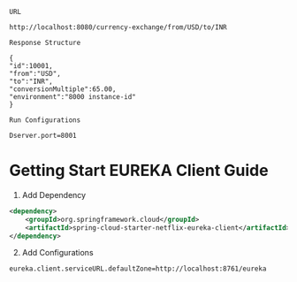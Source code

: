 `URL`
```
http://localhost:8080/currency-exchange/from/USD/to/INR
```


`Response Structure`
```
{
"id":10001,
"from":"USD",
"to":"INR",
"conversionMultiple":65.00,
"environment":"8000 instance-id"
}
```

`Run Configurations`
```
Dserver.port=8001
```


<h1>Getting Start EUREKA Client Guide</h1>

1. Add Dependency

```xml
<dependency>
    <groupId>org.springframework.cloud</groupId>
    <artifactId>spring-cloud-starter-netflix-eureka-client</artifactId>
</dependency>
```

2. Add Configurations
```
eureka.client.serviceURL.defaultZone=http://localhost:8761/eureka
```